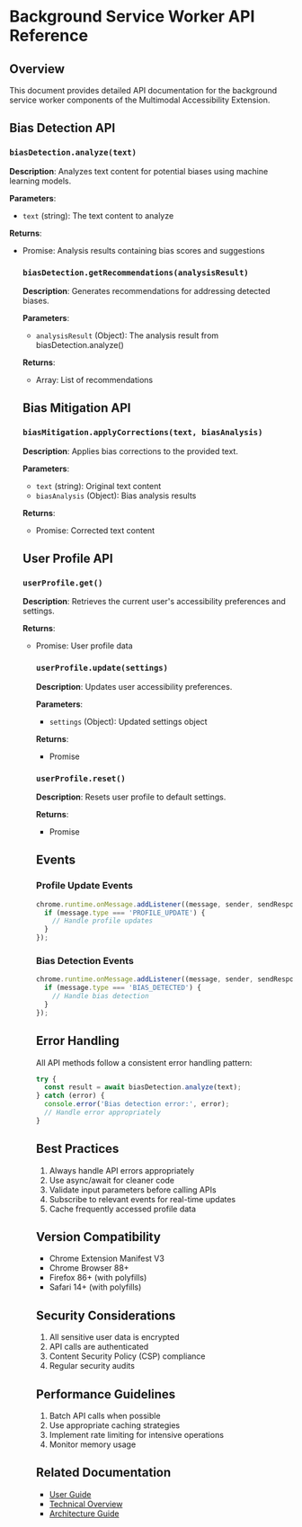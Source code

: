 # Background Service Worker API Reference

## Overview
This document provides detailed API documentation for the background service worker components of the Multimodal Accessibility Extension.

## Bias Detection API

### `biasDetection.analyze(text)`
**Description**: Analyzes text content for potential biases using machine learning models.

**Parameters**:
- `text` (string): The text content to analyze

**Returns**:
- Promise<Object>: Analysis results containing bias scores and suggestions

### `biasDetection.getRecommendations(analysisResult)`
**Description**: Generates recommendations for addressing detected biases.

**Parameters**:
- `analysisResult` (Object): The analysis result from biasDetection.analyze()

**Returns**:
- Array<string>: List of recommendations

## Bias Mitigation API

### `biasMitigation.applyCorrections(text, biasAnalysis)`
**Description**: Applies bias corrections to the provided text.

**Parameters**:
- `text` (string): Original text content
- `biasAnalysis` (Object): Bias analysis results

**Returns**:
- Promise<string>: Corrected text content

## User Profile API

### `userProfile.get()`
**Description**: Retrieves the current user's accessibility preferences and settings.

**Returns**:
- Promise<Object>: User profile data

### `userProfile.update(settings)`
**Description**: Updates user accessibility preferences.

**Parameters**:
- `settings` (Object): Updated settings object

**Returns**:
- Promise<void>

### `userProfile.reset()`
**Description**: Resets user profile to default settings.

**Returns**:
- Promise<void>

## Events

### Profile Update Events
```javascript
chrome.runtime.onMessage.addListener((message, sender, sendResponse) => {
  if (message.type === 'PROFILE_UPDATE') {
    // Handle profile updates
  }
});
```

### Bias Detection Events
```javascript
chrome.runtime.onMessage.addListener((message, sender, sendResponse) => {
  if (message.type === 'BIAS_DETECTED') {
    // Handle bias detection
  }
});
```

## Error Handling
All API methods follow a consistent error handling pattern:

```javascript
try {
  const result = await biasDetection.analyze(text);
} catch (error) {
  console.error('Bias detection error:', error);
  // Handle error appropriately
}
```

## Best Practices
1. Always handle API errors appropriately
2. Use async/await for cleaner code
3. Validate input parameters before calling APIs
4. Subscribe to relevant events for real-time updates
5. Cache frequently accessed profile data

## Version Compatibility
- Chrome Extension Manifest V3
- Chrome Browser 88+
- Firefox 86+ (with polyfills)
- Safari 14+ (with polyfills)

## Security Considerations
1. All sensitive user data is encrypted
2. API calls are authenticated
3. Content Security Policy (CSP) compliance
4. Regular security audits

## Performance Guidelines
1. Batch API calls when possible
2. Use appropriate caching strategies
3. Implement rate limiting for intensive operations
4. Monitor memory usage

## Related Documentation
- [User Guide](../user-guide/getting-started.md)
- [Technical Overview](../dev-guide/technical-overview.md)
- [Architecture Guide](../dev-guide/architecture.md)
